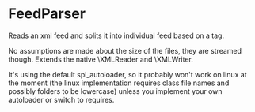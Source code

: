 # FeedParser
Reads an xml feed and splits it into individual feed based on a tag. 

No assumptions are made about the size of the files, they are streamed though. Extends the native \XMLReader and \XMLWriter.

It's using the default spl_autoloader, so it probably won't work on linux at the moment (the linux implementation requires class file names and possibly folders to be lowercase) unless you implement your own autoloader or switch to requires. 

